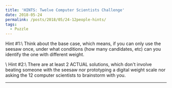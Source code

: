 ```yaml
---
title: 'HINTS: Twelve Computer Scientists Challenge'
date: 2018-05-24
permalink: /posts/2018/05/24-12people-hints/
tags:
  - Puzzle
---
```


Hint #1:\\
Think about the base case, which means, if you can only use the seesaw once, under what conditions (how many candidates, etc) can you identify the one with different weight.

\\
Hint #2:\\
There are at least 2 ACTUAL solutions, which don't involve beating someone with the seesaw nor prototyping a digital weight scale nor asking the 12 computer scientists to brainstorm with you.

------
